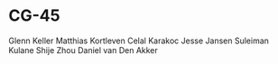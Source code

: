 # CG-45

Glenn Keller
Matthias Kortleven
Celal  Karakoc
Jesse Jansen
Suleiman Kulane
Shije Zhou
Daniel van Den Akker


